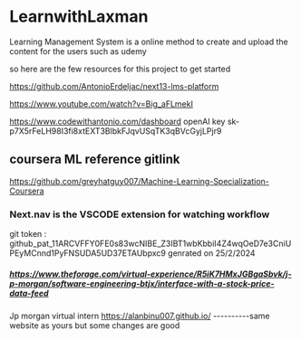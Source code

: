 # LearnwithLaxman


Learning Management System is a online method to create and upload the content for the users such as udemy

so here are the few resources for this project to get started 

https://github.com/AntonioErdeljac/next13-lms-platform

https://www.youtube.com/watch?v=Big_aFLmekI

https://www.codewithantonio.com/dashboard
openAI key 
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
## coursera ML reference gitlink
https://github.com/greyhatguy007/Machine-Learning-Specialization-Coursera
### Next.nav is the VSCODE extension for watching workflow
git token : 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
genrated on 25/2/2024
##### https://www.theforage.com/virtual-experience/R5iK7HMxJGBgaSbvk/j-p-morgan/software-engineering-btjx/interface-with-a-stock-price-data-feed
Jp morgan virtual intern 
https://alanbinu007.github.io/ ----------same website as yours but some changes are good
